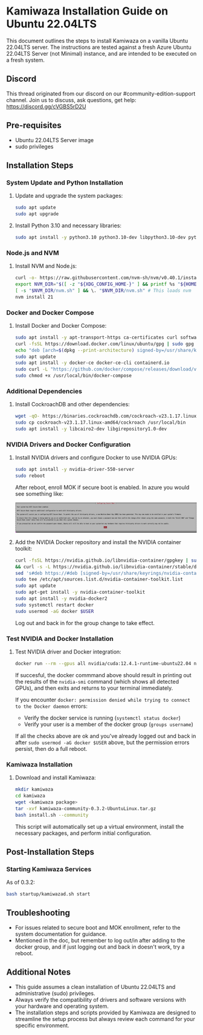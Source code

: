 # Kamiwaza Installation Guide on Ubuntu 22.04LTS

This document outlines the steps to install Kamiwaza on a vanilla Ubuntu 22.04LTS server. The instructions are tested against a fresh Azure Ubuntu 22.04LTS Server (not Minimal) instance, and are intended to be executed on a fresh system.

## Discord

This thread originated from our discord on our #community-edition-support channel. Join us to discuss, ask questions, get help: <https://discord.gg/cVGBS5rD2U>

## Pre-requisites

- Ubuntu 22.04LTS Server image
- sudo privileges

## Installation Steps

### System Update and Python Installation

1. Update and upgrade the system packages:

    ```bash
    sudo apt update
    sudo apt upgrade
    ```

2. Install Python 3.10 and necessary libraries:

    ```bash
    sudo apt install -y python3.10 python3.10-dev libpython3.10-dev python3.10-venv golang-cfssl python-is-python3 etcd-client net-tools curl
    ```

### Node.js and NVM

1. Install NVM and Node.js:

    ```bash
    curl -o- https://raw.githubusercontent.com/nvm-sh/nvm/v0.40.1/install.sh | bash
    export NVM_DIR="$([ -z "${XDG_CONFIG_HOME-}" ] && printf %s "${HOME}/.nvm" || printf %s "${XDG_CONFIG_HOME}/nvm")"
    [ -s "$NVM_DIR/nvm.sh" ] && \. "$NVM_DIR/nvm.sh" # This loads nvm
    nvm install 21
    ```

### Docker and Docker Compose

1. Install Docker and Docker Compose:

    ```bash
    sudo apt install -y apt-transport-https ca-certificates curl software-properties-common
    curl -fsSL https://download.docker.com/linux/ubuntu/gpg | sudo gpg --dearmor -o /usr/share/keyrings/docker-archive-keyring.gpg
    echo "deb [arch=$(dpkg --print-architecture) signed-by=/usr/share/keyrings/docker-archive-keyring.gpg] https://download.docker.com/linux/ubuntu $(lsb_release -cs) stable" | sudo tee /etc/apt/sources.list.d/docker.list > /dev/null
    sudo apt update
    sudo apt install -y docker-ce docker-ce-cli containerd.io
    sudo curl -L "https://github.com/docker/compose/releases/download/v2.24.6/docker-compose-$(uname -s)-$(uname -m)" -o /usr/local/bin/docker-compose
    sudo chmod +x /usr/local/bin/docker-compose
    ```

### Additional Dependencies

1. Install CockroachDB and other dependencies:

    ```bash
    wget -qO- https://binaries.cockroachdb.com/cockroach-v23.1.17.linux-amd64.tgz | tar xvz
    sudo cp cockroach-v23.1.17.linux-amd64/cockroach /usr/local/bin
    sudo apt install -y libcairo2-dev libgirepository1.0-dev
    ```

### NVIDIA Drivers and Docker Configuration

1. Install NVIDIA drivers and configure Docker to use NVIDIA GPUs:

    ```bash
    sudo apt install -y nvidia-driver-550-server
    sudo reboot
    ```

    After reboot, enroll MOK if secure boot is enabled. In azure you would see something like:

    ![Secure Boot](images/secureboot.png)

2. Add the NVIDIA Docker repository and install the NVIDIA container toolkit:

    ```bash
    curl -fsSL https://nvidia.github.io/libnvidia-container/gpgkey | sudo gpg --dearmor -o /usr/share/keyrings/nvidia-container-toolkit-keyring.gpg \
    && curl -s -L https://nvidia.github.io/libnvidia-container/stable/deb/nvidia-container-toolkit.list | \
    sed 's#deb https://#deb [signed-by=/usr/share/keyrings/nvidia-container-toolkit-keyring.gpg] https://#g' | \
    sudo tee /etc/apt/sources.list.d/nvidia-container-toolkit.list
    sudo apt update
    sudo apt-get install -y nvidia-container-toolkit
    sudo apt install -y nvidia-docker2
    sudo systemctl restart docker
    sudo usermod -aG docker $USER
    ```

    Log out and back in for the group change to take effect.

### Test NVIDIA and Docker Installation

1. Test NVIDIA driver and Docker integration:

    ```bash
    docker run --rm --gpus all nvidia/cuda:12.4.1-runtime-ubuntu22.04 nvidia-smi
    ```
    If succesful, the docker commmand above should result in printing out the results of the `nvidia-smi` command (which shows all detected GPUs), and then exits and returns to your terminal immediately.

    If you encounter `docker: permission denied while trying to connect to the Docker daemon` errors:
    * Verify the docker service is running (`systemctl status docker`)
    * Verify your user is a member of the docker group (`groups username`)
    
    If all the checks above are ok and you've already logged out and back in after `sudo usermod -aG docker $USER` above, but the permission errors persist, then do a full reboot.


     

### Kamiwaza Installation

1. Download and install Kamiwaza:

    ```bash
    mkdir kamiwaza
    cd kamiwaza
    wget <kamiwaza package>
    tar -xvf kamiwaza-community-0.3.2-UbuntuLinux.tar.gz
    bash install.sh --community
    ```

    This script will automatically set up a virtual environment, install the necessary packages, and perform initial configuration.

## Post-Installation Steps

### Starting Kamiwaza Services

As of 0.3.2:

```bash
bash startup/kamiwazad.sh start
```



## Troubleshooting

- For issues related to secure boot and MOK enrollment, refer to the system documentation for guidance.
- Mentioned in the doc, but remember to log out/in after adding to the docker group, and if just logging out and back in doesn't work, try a reboot.

## Additional Notes

- This guide assumes a clean installation of Ubuntu 22.04LTS and administrative (sudo) privileges.
- Always verify the compatibility of drivers and software versions with your hardware and operating system.
- The installation steps and scripts provided by Kamiwaza are designed to streamline the setup process but always review each command for your specific environment.
